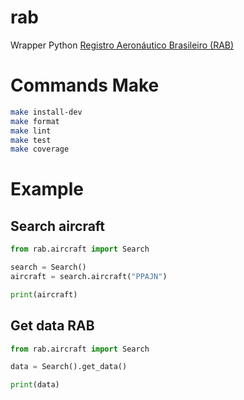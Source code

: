 # rab

Wrapper Python [Registro Aeronáutico Brasileiro (RAB)](https://www.gov.br/anac/pt-br/sistemas/rab)

# Commands Make

```bash
make install-dev
make format
make lint
make test
make coverage
```


# Example

## Search aircraft

```python
from rab.aircraft import Search

search = Search()
aircraft = search.aircraft("PPAJN")

print(aircraft)
```

## Get data RAB

```python
from rab.aircraft import Search

data = Search().get_data()

print(data)
```